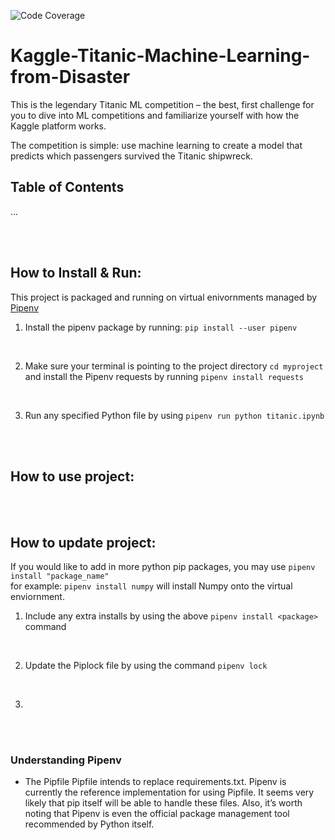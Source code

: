 ![Code Coverage]()

# Kaggle-Titanic-Machine-Learning-from-Disaster
This is the legendary Titanic ML competition – the best, first challenge for you to dive into ML competitions and familiarize yourself with how the Kaggle platform works.<br />

The competition is simple: use machine learning to create a model that predicts which passengers survived the Titanic shipwreck.



## Table of Contents
...


<br /><br />

## How to Install & Run:
This project is packaged and running on virtual enivornments managed by [Pipenv](https://github.com/pypa/pipenv) <br />

1. Install the pipenv package by running: ```pip install --user pipenv```<br />

<br />

2. Make sure your terminal is pointing to the project directory ```cd myproject```<br /> and install the Pipenv requests by running ```pipenv install requests```<br />


<br />

3. Run any specified Python file by using ```pipenv run python titanic.ipynb```




<br /><br />

## How to use project:



<br /><br />

## How to update project:

If you would like to add in more python pip packages, you may use ```pipenv install "package_name"```<br />
for example: ```pipenv install numpy``` will install Numpy onto the virtual enviornment.

1. Include any extra installs by using the above ```pipenv install <package>``` command

<br />

2. Update the Piplock file by using the command ```pipenv lock```

<br />

3. 


<br /><br />

### Understanding Pipenv

* The Pipfile
Pipfile intends to replace requirements.txt. Pipenv is currently the reference implementation for using Pipfile. It seems very likely that pip itself will be able to handle these files. Also, it’s worth noting that Pipenv is even the official package management tool recommended by Python itself.